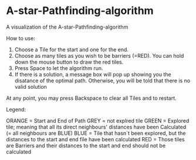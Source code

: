 # A-star-Pathfinding-algorithm
A visualization of the A-star-Pathfinding-algorithm

How to use:
1. Choose a Tile for the start and one for the end. 
2. Choose as many tiles as you wish to be barriers (=RED). You can hold down the mouse button to draw the red tiles.
3. Press Space to let the algorithm run. 
4. If there is a solution, a message box will pop up showing you the disatance of the optimal path. Otherwise, you will be told that there is no valid solution

At any point, you may press Backspace to clear all Tiles and to restart. 

Legend:

ORANGE = Start and End of Path 
GREY = not explred tile
GREEN = Explored tile; meaning that all its direct neighbours' distances have been Calculated (= all neighbours are BLUE) 
BLUE = Tile that hasn´t been explored, but the distances to the start and end file have been calculated 
RED = Those tiles are Barriers and their distances to the start and end should not be calculated

